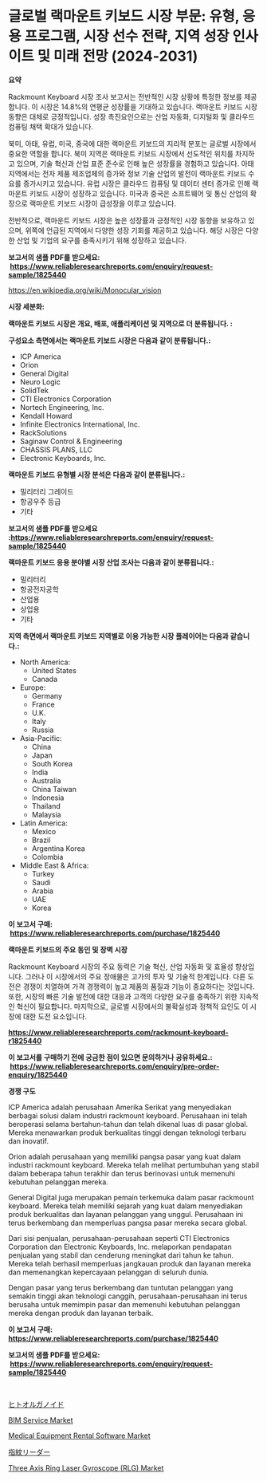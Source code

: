<p><h1>글로벌 랙마운트 키보드 시장 부문: 유형, 응용 프로그램, 시장 선수 전략, 지역 성장 인사이트 및 미래 전망 (2024-2031)</h1></p><p><strong>요약</strong></p>
<p><p>Rackmount Keyboard 시장 조사 보고서는 전반적인 시장 상황에 특정한 정보를 제공합니다. 이 시장은 14.8%의 연평균 성장률을 기대하고 있습니다. 랙마운트 키보드 시장 동향은 대체로 긍정적입니다. 성장 촉진요인으로는 산업 자동화, 디지털화 및 클라우드 컴퓨팅 채택 확대가 있습니다. </p><p>북미, 아태, 유럽, 미국, 중국에 대한 랙마운트 키보드의 지리적 분포는 글로벌 시장에서 중요한 역할을 합니다. 북미 지역은 랙마운트 키보드 시장에서 선도적인 위치를 차지하고 있으며, 기술 혁신과 산업 표준 준수로 인해 높은 성장률을 경험하고 있습니다. 아태 지역에서는 전자 제품 제조업체의 증가와 정보 기술 산업의 발전이 랙마운트 키보드 수요를 증가시키고 있습니다. 유럽 시장은 클라우드 컴퓨팅 및 데이터 센터 증가로 인해 랙마운트 키보드 시장이 성장하고 있습니다. 미국과 중국은 소프트웨어 및 통신 산업의 확장으로 랙마운트 키보드 시장이 급성장을 이루고 있습니다. </p><p>전반적으로, 랙마운트 키보드 시장은 높은 성장률과 긍정적인 시장 동향을 보유하고 있으며, 위쪽에 언급된 지역에서 다양한 성장 기회를 제공하고 있습니다. 해당 시장은 다양한 산업 및 기업의 요구를 충족시키기 위해 성장하고 있습니다.</p></p>
<p><strong>보고서의 샘플 PDF를 받으세요: &nbsp;<a href="https://www.reliableresearchreports.com/enquiry/request-sample/1825440">https://www.reliableresearchreports.com/enquiry/request-sample/1825440</a></strong></p>
<p><a href="https://en.wikipedia.org/wiki/Monocular_vision">https://en.wikipedia.org/wiki/Monocular_vision</a></p>
<p><strong>시장 세분화:</strong></p>
<p><strong> 랙마운트 키보드 시장은 개요, 배포, 애플리케이션 및 지역으로 더 분류됩니다. :</strong></p>
<p><strong>구성요소 측면에서는 랙마운트 키보드 시장은 다음과 같이 분류됩니다.:</strong></p>
<p><ul><li>ICP America</li><li>Orion</li><li>General Digital</li><li>Neuro Logic</li><li>SolidTek</li><li>CTI Electronics Corporation</li><li>Nortech Engineering, Inc.</li><li>Kendall Howard</li><li>Infinite Electronics International, Inc.</li><li>RackSolutions</li><li>Saginaw Control & Engineering</li><li>CHASSIS PLANS, LLC</li><li>Electronic Keyboards, Inc.</li></ul></p>
<p><strong> 랙마운트 키보드 유형별 시장 분석은 다음과 같이 분류됩니다.:</strong></p>
<p><ul><li>밀리터리 그레이드</li><li>항공우주 등급</li><li>기타</li></ul></p>
<p><strong>보고서의 샘플 PDF를 받으세요 :<a href="https://www.reliableresearchreports.com/enquiry/request-sample/1825440">https://www.reliableresearchreports.com/enquiry/request-sample/1825440</a></strong></p>
<p><strong> 랙마운트 키보드 응용 분야별 시장 산업 조사는 다음과 같이 분류됩니다.:</strong></p>
<p><ul><li>밀리터리</li><li>항공전자공학</li><li>산업용</li><li>상업용</li><li>기타</li></ul></p>
<p><strong>지역 측면에서 랙마운트 키보드 지역별로 이용 가능한 시장 플레이어는 다음과 같습니다.:</strong></p>
<p><ul>
    <li>
        North America:
        <ul>
            <li>United States</li>
            <li>Canada</li>
        </ul>
    </li>
    <li>
        Europe:
        <ul>
            <li>Germany</li>
            <li>France</li>
            <li>U.K.</li>
            <li>Italy</li>
            <li>Russia</li>
        </ul>
    </li>
    <li>
        Asia-Pacific:
        <ul>
            <li>China</li>
            <li>Japan</li>
            <li>South Korea</li>
            <li>India</li>
            <li>Australia</li>
            <li>China Taiwan</li>
            <li>Indonesia</li>
            <li>Thailand</li>
            <li>Malaysia</li>
        </ul>
    </li>
    <li>
        Latin America:
        <ul>
            <li>Mexico</li>
            <li>Brazil</li>
            <li>Argentina Korea</li>
            <li>Colombia</li>
        </ul>
    </li>
    <li>
        Middle East & Africa:
        <ul>
            <li>Turkey</li>
            <li>Saudi</li>
            <li>Arabia</li>
            <li>UAE</li>
            <li>Korea</li>
        </ul>
    </li>
    </ul></p>
<p><strong>이 보고서 구매: &nbsp;<a href="https://www.reliableresearchreports.com/purchase/1825440">https://www.reliableresearchreports.com/purchase/1825440</a></strong></p>
<p><strong>랙마운트 키보드의 주요 동인 및 장벽 시장</strong></p>
<p><p>Rackmount Keyboard 시장의 주요 동력은 기술 혁신, 산업 자동화 및 효율성 향상입니다. 그러나 이 시장에서의 주요 장애물은 고가의 투자 및 기술적 한계입니다. 다른 도전은 경쟁이 치열하여 가격 경쟁력이 높고 제품의 품질과 기능이 중요하다는 것입니다. 또한, 시장의 빠른 기술 발전에 대한 대응과 고객의 다양한 요구를 충족하기 위한 지속적인 혁신이 필요합니다. 마지막으로, 글로벌 시장에서의 불확실성과 정책적 요인도 이 시장에 대한 도전 요소입니다.</p></p>
<p><strong><a href="https://www.reliableresearchreports.com/rackmount-keyboard-r1825440">https://www.reliableresearchreports.com/rackmount-keyboard-r1825440</a></strong></p>
<p><strong>이 보고서를 구매하기 전에 궁금한 점이 있으면 문의하거나 공유하세요.: &nbsp;<a href="https://www.reliableresearchreports.com/enquiry/pre-order-enquiry/1825440">https://www.reliableresearchreports.com/enquiry/pre-order-enquiry/1825440</a></strong></p>
<p><strong>경쟁 구도</strong></p>
<p><p>ICP America adalah perusahaan Amerika Serikat yang menyediakan berbagai solusi dalam industri rackmount keyboard. Perusahaan ini telah beroperasi selama bertahun-tahun dan telah dikenal luas di pasar global. Mereka menawarkan produk berkualitas tinggi dengan teknologi terbaru dan inovatif.</p><p>Orion adalah perusahaan yang memiliki pangsa pasar yang kuat dalam industri rackmount keyboard. Mereka telah melihat pertumbuhan yang stabil dalam beberapa tahun terakhir dan terus berinovasi untuk memenuhi kebutuhan pelanggan mereka.</p><p>General Digital juga merupakan pemain terkemuka dalam pasar rackmount keyboard. Mereka telah memiliki sejarah yang kuat dalam menyediakan produk berkualitas dan layanan pelanggan yang unggul. Perusahaan ini terus berkembang dan memperluas pangsa pasar mereka secara global.</p><p>Dari sisi penjualan, perusahaan-perusahaan seperti CTI Electronics Corporation dan Electronic Keyboards, Inc. melaporkan pendapatan penjualan yang stabil dan cenderung meningkat dari tahun ke tahun. Mereka telah berhasil memperluas jangkauan produk dan layanan mereka dan memenangkan kepercayaan pelanggan di seluruh dunia.</p><p>Dengan pasar yang terus berkembang dan tuntutan pelanggan yang semakin tinggi akan teknologi canggih, perusahaan-perusahaan ini terus berusaha untuk memimpin pasar dan memenuhi kebutuhan pelanggan mereka dengan produk dan layanan terbaik.</p></p>
<p><strong>이 보고서 구매: &nbsp; <a href="https://www.reliableresearchreports.com/purchase/1825440">https://www.reliableresearchreports.com/purchase/1825440</a></strong></p>
<p><strong>보고서의 샘플 PDF를 받으세요: &nbsp;<a href="https://www.reliableresearchreports.com/enquiry/request-sample/1825440">https://www.reliableresearchreports.com/enquiry/request-sample/1825440</a></strong><strong></strong></p>
<p>&nbsp;</p>
<p><p><a href="https://github.com/RandallRunte2023/Market-Research-Report-List-2/blob/main/702515023479.md">ヒトオルガノイド</a></p><p><a href="https://github.com/wrwgzwbr35/Market-Research-Report-List-1/blob/main/bim-service-market.md">BIM Service Market</a></p><p><a href="https://github.com/mdhefjumiah/Market-Research-Report-List-1/blob/main/medical-equipment-rental-software-market.md">Medical Equipment Rental Software Market</a></p><p><a href="https://github.com/DanykaKilback/Market-Research-Report-List-2/blob/main/263979423480.md">指紋リーダー</a></p><p><a href="https://www.linkedin.com/pulse/global-three-axis-ring-laser-gyroscope-rlg-market-size-share-ttwvf?trackingId=U4J%2Bbzux41g6d64Je9oKgg%3D%3D">Three Axis Ring Laser Gyroscope (RLG) Market</a></p></p>